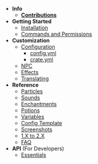 <!-- docs/_sidebar.md -->

- **Info**
  - [**Contributions**](contribution.md)
- **Getting Started**
  - [Installation](getting-started/installation.md)
  - [Commands and Permissions](getting-started/commands.md)
- **Customization**
  - [Configuration](config/general.md)
      - [config.yml](config/config.md)
      - [crate.yml](config/crate.md)
  - [NPC](config/npc.md)
  - [Effects](config/effects.md)
  - [Translating](config/translating.md)
- **Reference**
  - [Particles](reference/particles.md)
  - [Sounds](reference/sounds.md)
  - [Enchantments](reference/enchantments.md)
  - [Potions](reference/potions.md)
  - [Variables](reference/variables.md)
  - [Config Template](reference/configs.md)
  - [Screenshots](reference/screenshots.md)
  - [1.X to 2.X](reference/update.md)
  - [FAQ](reference/faq.md)
- **API** (For Developers)
  - [Essentials](api/basic.md)
